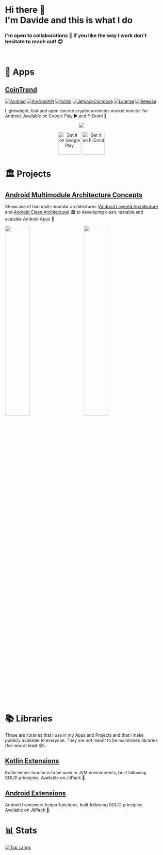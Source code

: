 <h1>Hi there 👋 <br> I'm Davide and this is what I do</h1>

<div align="left">
  <h3>I'm open to collaborations 🤝 If you like the way I work don't hesitate to reach out! 😊</h3>
</div>

<br>

# 📱 Apps

## [CoinTrend](https://github.com/CoinTrend)

[![Android](https://img.shields.io/badge/Android-grey?logo=android&style=flat)](https://www.android.com/)
[![AndroidAPI](https://img.shields.io/badge/API-23%2B-brightgreen.svg?style=flat)](https://www.android.com/)
[![Kotlin](https://img.shields.io/badge/kotlin-1.7.20-blue.svg?logo=kotlin)](https://kotlinlang.org)
[![JetpackCompose](https://img.shields.io/badge/Jetpack%20Compose-1.3.0-yellow)](https://developer.android.com/jetpack/compose)
[![License](https://img.shields.io/github/license/CoinTrend/CoinTrend?color=orange)](https://github.com/CoinTrend/CoinTrend/blob/develop/LICENSE)
[![Release](https://badgen.net/github/release/CoinTrend/CoinTrend?color=red)](https://github.com/CoinTrend/CoinTrend/releases)

Lightweight, fast and open-source cryptocurrencies market monitor for Android. Available on Google Play ▶️ and F-Droid 🤖

<p align="center"><img src="https://github.com/CoinTrend/CoinTrend/blob/develop/metadata/en-US/images/featureGraphic.jpg"></p>

<p align="center"> 
  <a href='https://play.google.com/store/apps/details?id=com.cointrend&pcampaignid=pcampaignidMKT-Other-global-all-co-prtnr-py-PartBadge-Mar2515-1'>
    <img alt='Get it on Google Play' src='https://play.google.com/intl/en_us/badges/static/images/badges/en_badge_web_generic.png' height=75/>
  </a>

  <a href='https://f-droid.org/packages/com.cointrend/'>
    <img alt='Get it on F-Droid' src="https://fdroid.gitlab.io/artwork/badge/get-it-on.png" height="75"/>
  </a>
</p>


# 🏛 Projects

## [Android Multimodule Architecture Concepts](https://github.com/davidepanidev/android-multimodule-architecture-concepts)

Showcase of two multi-modular architectures ([Android Layered Architecture](https://github.com/davidepanidev/android-multimodule-architecture-concepts/tree/layered-architecture-concept) and [Android Clean Architecture](https://github.com/davidepanidev/android-multimodule-architecture-concepts/tree/clean-architecture-concept)) 🏛 to developing clean, testable and scalable Android Apps 📱

<p float="center">

  <img src="https://github.com/davidepanidev/android-multimodule-architecture-concepts/blob/layered-architecture-concept/pictures/layered%20architecture%20-%20modules%20dependencies.png" width="40%" />
  
  <img width="10%" />
  
  <img src="https://github.com/davidepanidev/android-multimodule-architecture-concepts/blob/clean-architecture-concept/pictures/clean%20architecture%20-%20modules%20dependencies.png" width="40%" />

</p>


# 📚 Libraries

These are libraries that I use in my Apps and Projects and that I make publicly available to everyone. They are not meant to be maintained libraries (for now at least 😄).

## [Kotlin Extensions](https://github.com/davidepanidev/kotlin-extensions)

Kotlin helper functions to be used in JVM environments, built following SOLID principles. Available on JitPack 🚀.

## [Android Extensions](https://github.com/davidepanidev/android-extensions)

Android framework helper functions, built following SOLID principles. Available on JitPack 🚀.


# 📊 Stats

[![Top Langs](https://github-readme-stats.vercel.app/api/top-langs/?username=davidepanidev&layout=compact)](https://github.com/anuraghazra/github-readme-stats)





<!--
**davidepanidev/davidepanidev** is a ✨ _special_ ✨ repository because its `README.md` (this file) appears on your GitHub profile.

Here are some ideas to get you started:

- 🔭 I’m currently working on ...
- 🌱 I’m currently learning ...
- 👯 I’m looking to collaborate on ...
- 🤔 I’m looking for help with ...
- 💬 Ask me about ...
- 📫 How to reach me: ...
- 😄 Pronouns: ...
- ⚡ Fun fact: ...
-->
